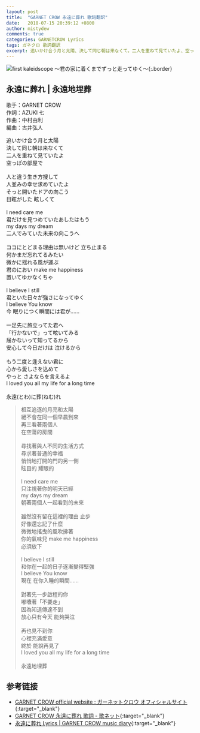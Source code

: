 ```yaml
---
layout: post
title:  "GARNET CROW 永遠に葬れ 歌詞翻訳"
date:   2018-07-15 20:39:12 +0800
author: mistydew
comments: true
categories: GARNETCROW Lyrics
tags: ガネクロ 歌詞翻訳
excerpt: 追いかけ合う月と太陽、決して同じ朝は来なくて。二人を重ねて見ていたよ、空っぽの部屋で。
---
```

![first kaleidscope 〜君の家に着くまでずっと走ってゆく〜](https://raw.githubusercontent.com/mistydew/gc2/master/cover/minial/MINIAL_first%20kaleidscope%20〜君の家に着くまでずっと走ってゆく〜.jpg){:.border}

## 永遠に葬れ | 永遠地埋葬

歌手：GARNET CROW<br>
作詞：AZUKI 七<br>
作曲：中村由利<br>
編曲：古井弘人<br>

<div class="lyric-original">
<p>
追いかけ合う月と太陽<br>
決して同じ朝は来なくて<br>
二人を重ねて見ていたよ<br>
空っぽの部屋で<br>
<br>
人と違う生き方捜して<br>
人並みの幸せ求めていたよ<br>
そっと開いたドアの向こう<br>
目眩がした 眩しくて<br>
<br>
I need care me<br>
君だけを見つめていたあしたはもう<br>
my days my dream<br>
二人でみていた未来の向こうへ<br>
<br>
ココにとどまる理由は無いけど 立ち止まる<br>
何かまだ忘れてるみたい<br>
微かに揺れる風が運ぶ<br>
君のにおい make me happiness<br>
置いてゆかなくちゃ<br>
<br>
I believe I still<br>
君といた日々が強さになってゆく<br>
I believe You know<br>
今 眠りにつく瞬間には君が……<br>
<br>
一足先に旅立ってた君へ<br>
「行かないで」って呟いてみる<br>
届かないって知ってるから<br>
安心して今日だけは 泣けるから<br>
<br>
もう二度と逢えない君に<br>
心から愛しさを込めて<br>
やっと さよならを言えるよ<br>
I loved you all my life for a long time<br>
<br>
永遠(とわ)に葬(ねむ)れ
</p>
</div>

<div class="lyric-translation">
<blockquote>
相互追逐的月亮和太陽<br>
絕不會在同一個早晨到來<br>
再三看著兩個人<br>
在空蕩的房間<br>
<br>
尋找著與人不同的生活方式<br>
尋求著普通的幸福<br>
悄悄地打開的門的另一側<br>
眩目的 耀眼的<br>
<br>
I need care me<br>
只注視著你的明天已經<br>
my days my dream<br>
朝著兩個人一起看到的未來<br>
<br>
雖然沒有留在這裡的理由 止步<br>
好像還忘記了什麼<br>
微微地搖曳的風吹拂著<br>
你的氣味兒 make me happiness<br>
必須放下<br>
<br>
I believe I still<br>
和你在一起的日子逐漸變得堅強<br>
I believe You know<br>
現在 在你入睡的瞬間......<br>
<br>
對著先一步啟程的你<br>
嘟囔著「不要走」<br>
因為知道傳達不到<br>
放心只有今天 能夠哭泣<br>
<br>
再也見不到你<br>
心裡充滿愛意<br>
終於 能說再見了<br>
I loved you all my life for a long time<br>
<br>
永遠地埋葬
</blockquote>
</div>

## 参考链接

* [GARNET CROW official website : ガーネットクロウ オフィシャルサイト](http://www.garnetcrow.com){:target="_blank"}
* [GARNET CROW 永遠に葬れ 歌詞 - 歌ネット](https://www.uta-net.com/song/20129){:target="_blank"}
* [永遠に葬れ Lyrics \| GARNET CROW music diary](https://mistydew.github.io/gc/lyrics/original/永遠に葬れ.html){:target="_blank"}
